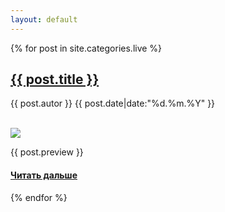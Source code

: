 ```yaml
---
layout: default
---
```


{% for post in site.categories.live %}


<div class="posts">
    <div class="post">
    <h2> <a href="{{ post.url|prepend: site.baseurl }}">{{ post.title }}</a></h2>
    <p>{{ post.autor }} {{ post.date|date:"%d.%m.%Y" }}</p>
    <br>
    <img src="{{ post.preview-img }}">
    <p>{{ post.preview }}</p>
    <h4> <a href="{{ post.url|prepend: site.baseurl }}">Читать дальше </a> </h4>
    </div>
</div>


{% endfor %}